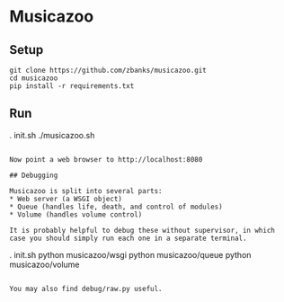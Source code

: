 Musicazoo
=========


## Setup

```
git clone https://github.com/zbanks/musicazoo.git
cd musicazoo
pip install -r requirements.txt
```

## Run
. init.sh
./musicazoo.sh
```

Now point a web browser to http://localhost:8080

## Debugging

Musicazoo is split into several parts:
* Web server (a WSGI object)
* Queue (handles life, death, and control of modules)
* Volume (handles volume control)

It is probably helpful to debug these without supervisor, in which case you should simply run each one in a separate terminal.

```
. init.sh
python musicazoo/wsgi
python musicazoo/queue
python musicazoo/volume
```

You may also find debug/raw.py useful.
